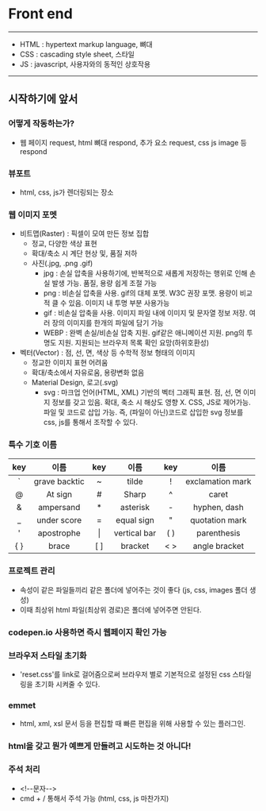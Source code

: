 # Front end

---

- HTML : hypertext markup language, 뼈대
- CSS : cascading style sheet, 스타일
- JS : javascript, 사용자와의 동적인 상호작용

---

## 시작하기에 앞서

### 어떻게 작동하는가?

- 웹 페이지 request, html 뼈대 respond, 추가 요소 request, css js image 등 respond

### 뷰포트

- html, css, js가 렌더링되는 장소

### 웹 이미지 포멧

- 비트맵(Raster) : 픽셀이 모여 만든 정보 집합
  - 정교, 다양한 색상 표현
  - 확대/축소 시 계단 현상 및, 품질 저하
  - 사진(.jpg, .png .gif)
    - jpg : 손실 압축을 사용하기에, 반복적으로 새롭게 저장하는 행위로 인해 손실 발생 가능. 품질, 용량 쉽게 조절 가능
    - png : 비손실 압축을 사용. gif의 대체 포멧. W3C 권장 포맷. 용량이 비교적 클 수 있음. 이미지 내 투명 부분 사용가능
    - gif : 비손실 압축을 사용. 이미지 파일 내에 이미지 및 문자열 정보 저장. 여러 장의 이미지를 한개의 파일에 담기 가능
    - WEBP : 완벽 손실/비손실 압축 지원. gif같은 애니메이션 지원. png의 투명도 지원. 지원되는 브라우저 목록 확인 요망(하위호환성)
- 벡터(Vector) : 점, 선, 면, 색상 등 수학적 정보 형태의 이미지
  - 정교한 이미지 표현 어려움
  - 확대/축소에서 자유로움, 용량변화 없음
  - Material Design, 로고(.svg)
    - svg : 마크업 언어(HTML, XML) 기반의 벡터 그래픽 표현. 점, 선, 면 이미지 정보를 갖고 있음. 확대, 축소 시 해상도 영향 X. CSS, JS로 제어가능. 파일 및 코드로 삽입 가능. 즉, (파일이 아닌)코드로 삽입한 svg 정보를 css, js를 통해서 조작할 수 있다.

### 특수 기호 이름

 |key|이름|key|이름|key|이름|
 |:---:|:---:|:---:|:---:|:---:|:---:|
 |`|grave backtic|~|tilde|!|exclamation mark|
 |@|At sign|#|Sharp|^|caret|
 |&|ampersand|*|asterisk|-|hyphen, dash|
 |_|under score|=|equal sign|"|quotation mark|
 |'|apostrophe|\||vertical bar|( )|parenthesis|
 |{ }|brace|[ ]|bracket|< >|angle bracket|

### 프로젝트 관리

- 속성이 같은 파일들끼리 같은 폴더에 넣어주는 것이 좋다 (js, css, images 폴더 생성)
- 이때 최상위 html 파일(최상위 경로)은 폴더에 넣어주면 안된다.

### codepen.io 사용하면 즉시 웹페이지 확인 가능

### 브라우저 스타일 초기화

- 'reset.css'를 link로 걸어줌으로써 브라우저 별로 기본적으로 설정된 css 스타일링을 초기화 시켜줄 수 있다.

### emmet

- html, xml, xsl 문서 등을 편집할 때 빠른 편집을 위해 사용할 수 있는 플러그인.

### html을 갖고 뭔가 예쁘게 만들려고 시도하는 것 아니다!

### 주석 처리 
  - \<!--문자-->
  - cmd + / 통해서 주석 가능 (html, css, js 마찬가지)